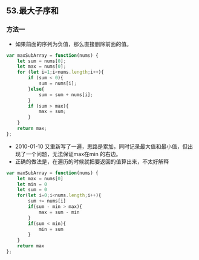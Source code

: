 ## 53.最大子序和
### 方法一
* 如果前面的序列为负值，那么直接删除前面的值。
```javascript
var maxSubArray = function(nums) {
    let sum = nums[0];
    let max = nums[0];
    for (let i=1;i<nums.length;i++){
        if (sum < 0){
            sum = nums[i];
        }else{
            sum = sum + nums[i];
        }
        if (sum > max){
            max = sum;
        }
    }
    return max;
};
```


* 2010-01-10 又重新写了一遍，思路是累加，同时记录最大值和最小值，但出现了一个问题，无法保证max在min 的右边。
* 正确的做法是，在遍历的时候就把要返回的值算出来，不太好解释

```js
var maxSubArray = function(nums) {
    let max = nums[0]
    let min = 0
    let sum = 0
    for(let i=0;i<nums.length;i++){
        sum += nums[i]
        if(sum - min > max){
            max = sum - min
        }
        if(sum < min){
            min = sum
        }
    }
    return max
};
```

